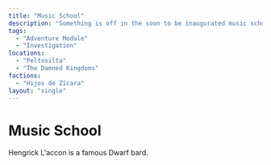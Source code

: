 ```yaml
---
title: "Music School"
description: "Something is off in the soon to be inaugurated music school in Peltosilta."
tags:
  - "Adventure Module"
  - "Investigation"
locations:
  - "Peltosilta"
  - "The Damned Kingdoms"
factions:
  - "Hijos de Zícara"
layout: "single"
---
```


# Music School

Hengrick L'accon is a famous Dwarf bard.